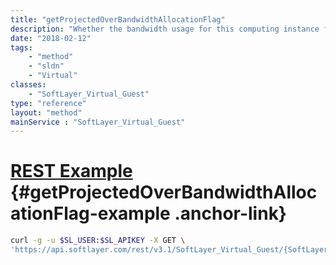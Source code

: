 ```yaml
---
title: "getProjectedOverBandwidthAllocationFlag"
description: "Whether the bandwidth usage for this computing instance for the current billing cycle is projected to exceed the allocation."
date: "2018-02-12"
tags:
    - "method"
    - "sldn"
    - "Virtual"
classes:
    - "SoftLayer_Virtual_Guest"
type: "reference"
layout: "method"
mainService : "SoftLayer_Virtual_Guest"
---
```


# [REST Example](#getProjectedOverBandwidthAllocationFlag-example) <a href="/article/rest/"><i class="fas fa-question"></i></a> {#getProjectedOverBandwidthAllocationFlag-example .anchor-link} 
```bash
curl -g -u $SL_USER:$SL_APIKEY -X GET \
'https://api.softlayer.com/rest/v3.1/SoftLayer_Virtual_Guest/{SoftLayer_Virtual_GuestID}/getProjectedOverBandwidthAllocationFlag'
```

